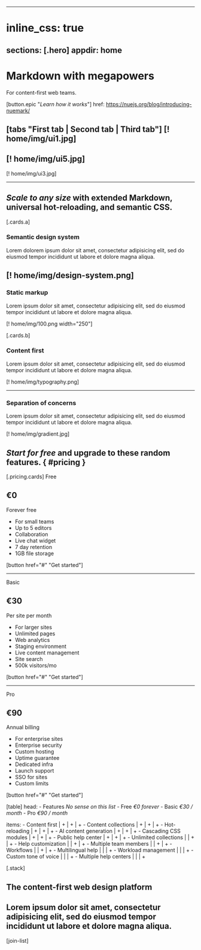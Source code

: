 
---
# inline_css: true
sections: [.hero]
appdir: home
---

# Markdown with megapowers
For content-first web teams.

[button.epic "*Learn how it works*"]
  href: https://nuejs.org/blog/introducing-nuemark/

[tabs "First tab | Second tab | Third tab"]
  [! home/img/ui1.jpg]
  ---
  [! home/img/ui5.jpg]
  ---
  [! home/img/ui3.jpg]


------------------

## *Scale to any size* with extended Markdown, universal hot-reloading, and semantic CSS.

[.cards.a]
  ### Semantic design system
  Lorem dolorem ipsum dolor sit amet, consectetur adipisicing elit, sed do eiusmod tempor incididunt ut labore et dolore magna aliqua.

  [! home/img/design-system.png]
  ---
  ### Static markup
  Lorem ipsum dolor sit amet, consectetur adipisicing elit, sed do eiusmod tempor incididunt ut labore et dolore magna aliqua.

  [! home/img/100.png width="250"]

[.cards.b]
  ### Content first
  Lorem ipsum dolor sit amet, consectetur adipisicing elit, sed do eiusmod tempor incididunt ut labore et dolore magna aliqua.

  [! home/img/typography.png]

  ---
  ### Separation of concerns
  Lorem ipsum dolor sit amet, consectetur adipisicing elit, sed do eiusmod tempor incididunt ut labore et dolore magna aliqua.

  [! home/img/gradient.jpg]



## *Start for free* and upgrade to these random features. { #pricing }

[.pricing.cards]
  Free
  ## €0
  Forever free

  * For small teams
  * Up to 5 editors
  * Collaboration
  * Live chat widget
  * 7 day retention
  * 1GB file storage

  [button href="#" "Get started"]

  ---
  Basic
  ## €30
  Per site per month

  * For larger sites
  * Unlimited pages
  * Web analytics
  * Staging environment
  * Live content management
  * Site search
  * 500k visitors/mo

  [button href="#" "Get started"]

  ---
  Pro
  ## €90
  Annual billing

  * For enterprise sites
  * Enterprise security
  * Custom hosting
  * Uptime guarantee
  * Dedicated infra
  * Launch support
  * SSO for sites
  * Custom limits

  [button href="#" "Get started"]


[table]
  head:
    - Features *No sense on this list*
    - Free *€0 forever*
    - Basic *€30 / month*
    - Pro *€90 / month*

  items:
    - Content first               | + | + | +
    - Content collections         | + | + | +
    - Hot-reloading               | + | + | +
    - AI content generation       | + | + | +
    - Cascading CSS modules       | + | + | +
    - Public help center          | + | + | +
    - Unlimited collections       |   | + | +
    - Help customization          |   | + | +
    - Multiple team members       |   | + | +
    - Workflows                   |   | + | +
    - Multilingual help           |   |   | +
    - Workload management         |   |   | +
    - Custom tone of voice        |   |   | +
    - Multiple help centers       |   |   | +

[.stack]
  ## The content-first web design platform
  Lorem ipsum dolor sit amet, consectetur adipisicing elit, sed do eiusmod tempor incididunt ut labore et dolore magna aliqua.
  ---
  [join-list]


